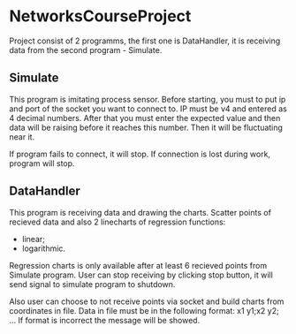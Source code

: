 # NetworksCourseProject
Project consist of 2 programms, the first one is DataHandler, it is receiving data from the second program - Simulate.
## Simulate
This program is imitating process sensor.
Before starting, you must to put ip and port of the socket you want to connect to. IP must be v4 and entered as 4 decimal numbers.
After that you must enter the expected value and then data will be raising before it reaches this number. Then it will be fluctuating near it.

If program fails to connect, it will stop. If connection is lost during work, program will stop.

## DataHandler
This program is receiving data and drawing the charts.
Scatter points of recieved data and also 2 linecharts of regression functions:
- linear;
- logarithmic.

Regression charts is only available after at least 6 recieved points from Simulate program.
User can stop receiving by clicking stop button, it will send signal to simulate program to shutdown.

Also user can choose to not receive points via socket and build charts from coordinates in file.
Data in file must be in the following format: x1 y1;x2 y2; ...
If format is incorrect the message will be showed.

